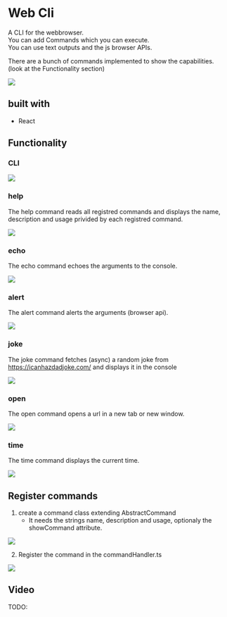 # Web Cli

A CLI for the webbrowser.\
You can add Commands which you can execute.\
You can use text outputs and the js browser APIs.

There are a bunch of commands implemented to show the capabilities. (look at the Functionality section)

![](.img/help.png)

## built with

- React

## Functionality

### CLI

![](.img/init.png)

### help

The help command reads all registred commands and displays the name, description and usage privided by each registred command.

![](.img/help.png)

### echo

The echo command echoes the arguments to the console.

![](.img/echo.png)

### alert

The alert command alerts the arguments (browser api).

![](.img/alert.png)

### joke

The joke command fetches (async) a random joke from https://icanhazdadjoke.com/ and displays it in the console

![](.img/joke.png)

### open

The open command opens a url in a new tab or new window.

![](.img/open.png)

### time

The time command displays the current time.

![](.img/time.png)

## Register commands

1. create a command class extending AbstractCommand
   - It needs the strings name, description and usage, optionaly the showCommand attribute.

![](.img/commandExample.png)

2. Register the command in the commandHandler.ts

![](.img/registercommand.png)

## Video

TODO:
